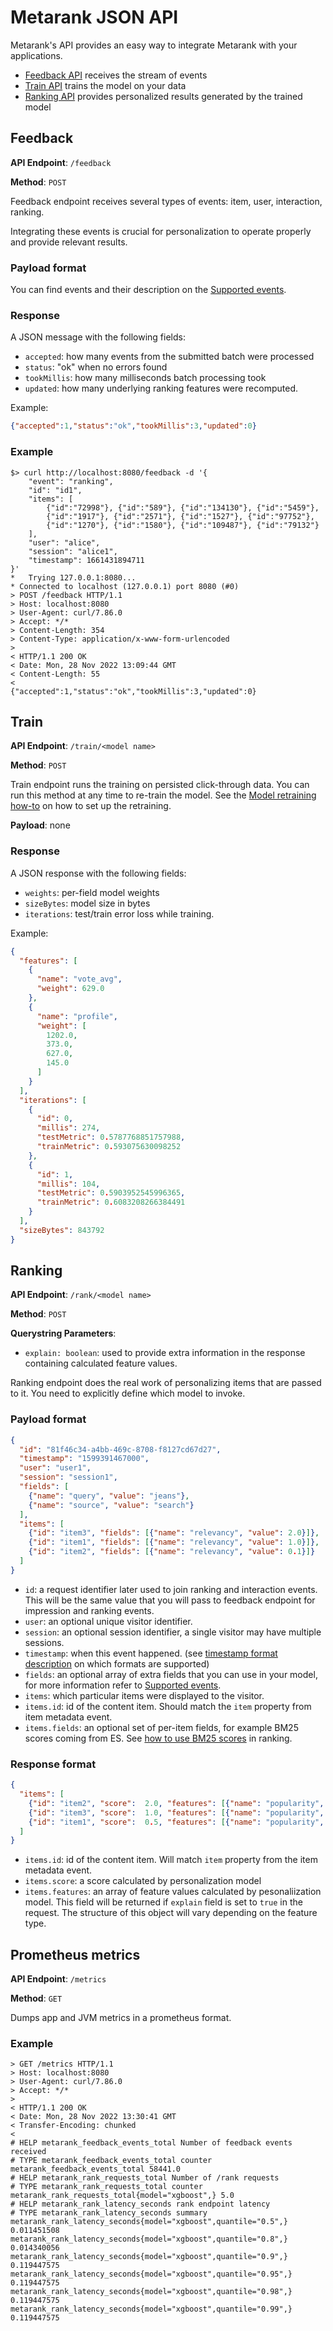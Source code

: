 # Metarank JSON API

Metarank's API provides an easy way to integrate Metarank with your applications. 

- [Feedback API](#feedback) receives the stream of events
- [Train API](#train) trains the model on your data
- [Ranking API](#ranking) provides personalized results generated by the trained model

## Feedback

**API Endpoint**: `/feedback`

**Method**: `POST`

Feedback endpoint receives several types of events: item, user, interaction, ranking. 

Integrating these events is crucial for personalization to operate properly and provide relevant results. 

### Payload format
You can find events and their description on the [Supported events](event-schema.md).

### Response

A JSON message with the following fields:
* `accepted`: how many events from the submitted batch were processed
* `status`: "ok" when no errors found
* `tookMillis`: how many milliseconds batch processing took
* `updated`: how many underlying ranking features were recomputed. 

Example:
```json
{"accepted":1,"status":"ok","tookMillis":3,"updated":0}
```

### Example

```shell
$> curl http://localhost:8080/feedback -d '{
    "event": "ranking",
    "id": "id1",
    "items": [
        {"id":"72998"}, {"id":"589"}, {"id":"134130"}, {"id":"5459"}, 
        {"id":"1917"}, {"id":"2571"}, {"id":"1527"}, {"id":"97752"}, 
        {"id":"1270"}, {"id":"1580"}, {"id":"109487"}, {"id":"79132"}
    ],
    "user": "alice",
    "session": "alice1",
    "timestamp": 1661431894711
}'
*   Trying 127.0.0.1:8080...
* Connected to localhost (127.0.0.1) port 8080 (#0)
> POST /feedback HTTP/1.1
> Host: localhost:8080
> User-Agent: curl/7.86.0
> Accept: */*
> Content-Length: 354
> Content-Type: application/x-www-form-urlencoded
> 
< HTTP/1.1 200 OK
< Date: Mon, 28 Nov 2022 13:09:44 GMT
< Content-Length: 55
< 
{"accepted":1,"status":"ok","tookMillis":3,"updated":0}
```

## Train

**API Endpoint**: `/train/<model name>`

**Method**: `POST`

Train endpoint runs the training on persisted click-through data. You can run this method at any time to re-train the model. See the [Model retraining how-to](howto/model-retraining.md) on how to set up the retraining.

**Payload**: none

### Response

A JSON response with the following fields:
* `weights`: per-field model weights
* `sizeBytes`: model size in bytes
* `iterations`: test/train error loss while training.

Example:
```json
{
  "features": [
    {
      "name": "vote_avg",
      "weight": 629.0
    },
    {
      "name": "profile",
      "weight": [
        1202.0,
        373.0,
        627.0,
        145.0
      ]
    }
  ],
  "iterations": [
    {
      "id": 0,
      "millis": 274,
      "testMetric": 0.5787768851757988,
      "trainMetric": 0.593075630098252
    },
    {
      "id": 1,
      "millis": 104,
      "testMetric": 0.5903952545996365,
      "trainMetric": 0.6083208266384491
    }
  ],
  "sizeBytes": 843792
}
```

## Ranking

**API Endpoint**: `/rank/<model name>`

**Method**: `POST`

**Querystring Parameters**:
- `explain: boolean`: used to provide extra information in the response containing calculated feature values.

Ranking endpoint does the real work of personalizing items that are passed to it. You need to explicitly
define which model to invoke.

### Payload format

```json
{
  "id": "81f46c34-a4bb-469c-8708-f8127cd67d27",
  "timestamp": "1599391467000",
  "user": "user1",
  "session": "session1",
  "fields": [ 
    {"name": "query", "value": "jeans"},
    {"name": "source", "value": "search"}
  ],
  "items": [ 
    {"id": "item3", "fields": [{"name": "relevancy", "value": 2.0}]},
    {"id": "item1", "fields": [{"name": "relevancy", "value": 1.0}]},
    {"id": "item2", "fields": [{"name": "relevancy", "value": 0.1}]}
  ]
}
```

- `id`: a request identifier later used to join ranking and interaction events. This will be the same value that you will pass to feedback endpoint for impression and ranking events.
- `user`: an optional unique visitor identifier.
- `session`: an optional session identifier, a single visitor may have multiple sessions.
- `timestamp`: when this event happened. (see [timestamp format description](timestamp-formats.md) on which formats are supported)
- `fields`: an optional array of extra fields that you can use in your model, for more information refer to [Supported events](event-schema.md).
- `items`: which particular items were displayed to the visitor.
- `items.id`: id of the content item. Should match the `item` property from item metadata event.
- `items.fields`: an optional set of per-item fields, for example BM25 scores coming from ES. See [how to use BM25 scores](configuration/features/relevancy.md#ranking) in ranking.

### Response format

```json
{
  "items": [
    {"id": "item2", "score":  2.0, "features": [{"name": "popularity", "value": 10 }]},
    {"id": "item3", "score":  1.0, "features": [{"name": "popularity", "value": 5 }]},
    {"id": "item1", "score":  0.5, "features": [{"name": "popularity", "value": 2 }]}
  ]
}
```

- `items.id`: id of the content item. Will match `item` property from the item metadata event.
- `items.score`: a score calculated by personalization model
- `items.features`: an array of feature values calculated by pesonaliization model. This field will be returned if `explain` field is set to `true` in the request. The structure of this object will vary depending on the feature type.


## Prometheus metrics

**API Endpoint**: `/metrics`

**Method**: `GET`

Dumps app and JVM metrics in a prometheus format.

### Example

```shell
> GET /metrics HTTP/1.1
> Host: localhost:8080
> User-Agent: curl/7.86.0
> Accept: */*
> 
< HTTP/1.1 200 OK
< Date: Mon, 28 Nov 2022 13:30:41 GMT
< Transfer-Encoding: chunked
< 
# HELP metarank_feedback_events_total Number of feedback events received
# TYPE metarank_feedback_events_total counter
metarank_feedback_events_total 58441.0
# HELP metarank_rank_requests_total Number of /rank requests
# TYPE metarank_rank_requests_total counter
metarank_rank_requests_total{model="xgboost",} 5.0
# HELP metarank_rank_latency_seconds rank endpoint latency
# TYPE metarank_rank_latency_seconds summary
metarank_rank_latency_seconds{model="xgboost",quantile="0.5",} 0.011451508
metarank_rank_latency_seconds{model="xgboost",quantile="0.8",} 0.014340056
metarank_rank_latency_seconds{model="xgboost",quantile="0.9",} 0.119447575
metarank_rank_latency_seconds{model="xgboost",quantile="0.95",} 0.119447575
metarank_rank_latency_seconds{model="xgboost",quantile="0.98",} 0.119447575
metarank_rank_latency_seconds{model="xgboost",quantile="0.99",} 0.119447575

```